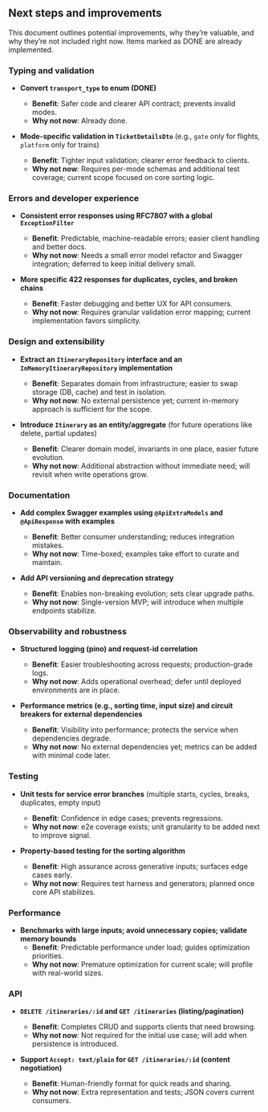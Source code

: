 ## Next steps and improvements

This document outlines potential improvements, why they’re valuable, and why they’re not included right now. Items marked as DONE are already implemented.

### Typing and validation

- **Convert `transport_type` to enum (DONE)**
  - **Benefit**: Safer code and clearer API contract; prevents invalid modes.
  - **Why not now**: Already done.

- **Mode-specific validation in `TicketDetailsDto`** (e.g., `gate` only for flights, `platform` only for trains)
  - **Benefit**: Tighter input validation; clearer error feedback to clients.
  - **Why not now**: Requires per-mode schemas and additional test coverage; current scope focused on core sorting logic.

### Errors and developer experience

- **Consistent error responses using RFC7807 with a global `ExceptionFilter`**
  - **Benefit**: Predictable, machine-readable errors; easier client handling and better docs.
  - **Why not now**: Needs a small error model refactor and Swagger integration; deferred to keep initial delivery small.

- **More specific 422 responses for duplicates, cycles, and broken chains**
  - **Benefit**: Faster debugging and better UX for API consumers.
  - **Why not now**: Requires granular validation error mapping; current implementation favors simplicity.

### Design and extensibility

- **Extract an `ItineraryRepository` interface and an `InMemoryItineraryRepository` implementation**
  - **Benefit**: Separates domain from infrastructure; easier to swap storage (DB, cache) and test in isolation.
  - **Why not now**: No external persistence yet; current in-memory approach is sufficient for the scope.

- **Introduce `Itinerary` as an entity/aggregate** (for future operations like delete, partial updates)
  - **Benefit**: Clearer domain model, invariants in one place, easier future evolution.
  - **Why not now**: Additional abstraction without immediate need; will revisit when write operations grow.

### Documentation

- **Add complex Swagger examples using `@ApiExtraModels` and `@ApiResponse` with examples**
  - **Benefit**: Better consumer understanding; reduces integration mistakes.
  - **Why not now**: Time-boxed; examples take effort to curate and maintain.

- **Add API versioning and deprecation strategy**
  - **Benefit**: Enables non-breaking evolution; sets clear upgrade paths.
  - **Why not now**: Single-version MVP; will introduce when multiple endpoints stabilize.

### Observability and robustness

- **Structured logging (pino) and request-id correlation**
  - **Benefit**: Easier troubleshooting across requests; production-grade logs.
  - **Why not now**: Adds operational overhead; defer until deployed environments are in place.

- **Performance metrics (e.g., sorting time, input size) and circuit breakers for external dependencies**
  - **Benefit**: Visibility into performance; protects the service when dependencies degrade.
  - **Why not now**: No external dependencies yet; metrics can be added with minimal code later.

### Testing

- **Unit tests for service error branches** (multiple starts, cycles, breaks, duplicates, empty input)
  - **Benefit**: Confidence in edge cases; prevents regressions.
  - **Why not now**: e2e coverage exists; unit granularity to be added next to improve signal.

- **Property-based testing for the sorting algorithm**
  - **Benefit**: High assurance across generative inputs; surfaces edge cases early.
  - **Why not now**: Requires test harness and generators; planned once core API stabilizes.

### Performance

- **Benchmarks with large inputs; avoid unnecessary copies; validate memory bounds**
  - **Benefit**: Predictable performance under load; guides optimization priorities.
  - **Why not now**: Premature optimization for current scale; will profile with real-world sizes.

### API

- **`DELETE /itineraries/:id` and `GET /itineraries` (listing/pagination)**
  - **Benefit**: Completes CRUD and supports clients that need browsing.
  - **Why not now**: Not required for the initial use case; will add when persistence is introduced.

- **Support `Accept: text/plain` for `GET /itineraries/:id` (content negotiation)**
  - **Benefit**: Human-friendly format for quick reads and sharing.
  - **Why not now**: Extra representation and tests; JSON covers current consumers.


